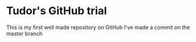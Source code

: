 # Tudor's GitHub trial 
This is my first well made repository on GitHub
I've made a commit on the master branch
